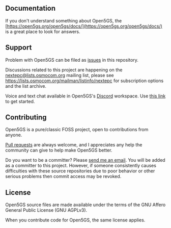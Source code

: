 ## Documentation

If you don't understand something about Open5GS, the [https://open5gs.org/open5gs/docs/](https://open5gs.org/open5gs/docs/) is a great place to look for answers.

## Support

Problem with Open5GS can be filed as [issues](https://github.com/open5gs/open5gs/issues) in this repository. 

Discussions related to this project are happening on the [nextepc@lists.osmocom.org](mailto:nextepc@lists.osmocom.org) mailing list, please see <https://lists.osmocom.org/mailman/listinfo/nextepc> for subscription options and the list archive.

Voice and text chat available in Open5GS's [Discord](https://discordapp.com/) workspace. Use [this link](https://discord.gg/GreNkuc) to get started.

## Contributing

Open5GS is a pure/classic FOSS project, open to contributions from anyone.

[Pull requests](https://github.com/open5gs/open5gs/pulls) are always welcome, and I appreciates any help the community can give to help make Open5GS better.

Do you want to be a committer? Please [send me an email](mailto:acetcom@gmail.com). You will be added as a committer to this project. However, if someone consistently causes difficulties with these source repositories due to poor behavior or other serious problems then commit access may be revoked.

## License

Open5GS source files are made available under the terms of the GNU Affero General Public License (GNU AGPLv3).

When you contribute code for Open5GS, the same license applies.

